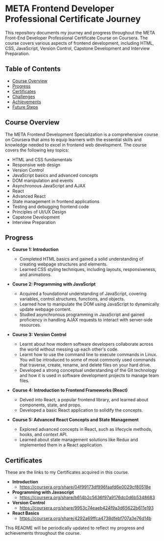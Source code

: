 # META Frontend Developer Professional Certificate Journey

This repository documents my journey and progress throughout the META Front-End Developer Professional Certificate Course on Coursera. The course covers various aspects of frontend development, including HTML, CSS, JavaScript, Version Control, Capstone Development and Interview Preparation.

## Table of Contents

- [Course Overview](#course-overview)
- [Progress](#progress)
- [Certificates](#Certificates)
- [Challenges](#challenges)
- [Achievements](#achievements)
- [Future Steps](#future-steps)

## Course Overview

The META Frontend Development Specialization is a comprehensive course on Coursera that aims to equip learners with the essential skills and knowledge needed to excel in frontend web development. The course covers the following key topics:

- HTML and CSS fundamentals
- Responsive web design
- Version Control
- JavaScript basics and advanced concepts
- DOM manipulation and events
- Asynchronous JavaScript and AJAX
- React
- Advanced React
- State management in frontend applications
- Testing and debugging frontend code
- Principles of UI/UX Design
- Capstone Development
- Interview Preparation

## Progress

- **Course 1: Introduction**
  - Completed HTML basics and gained a solid understanding of creating webpage structures and elements.
  - Learned CSS styling techniques, including layouts, responsiveness, and animations.

- **Course 2: Programming with JavaScript**  
  - Acquired a foundational understanding of JavaScript, covering variables, control structures, functions, and objects.
  - Learned how to manipulate the DOM using JavaScript to dynamically update webpage content.
  - Studied asynchronous programming in JavaScript and gained proficiency in handling AJAX requests to interact with server-side resources.

- **Course 3: Version Control**
  -  Learnt about how modern software developers collaborate across the world without messing up each other's code. 
  - Learnt how to use the command line to execute commands in Linux. You will be introduced to some of most commonly used commands that traverse, create, rename, and delete files on your hard drive.
  - Developed a strong conceptual understanding of the Git technology and how it is used in software development projects to manage team files.  

- **Course 4: Introduction to Frontend Frameworks (React)**
  - Delved into React, a popular frontend library, and learned about components, state, and props.
  - Developed a basic React application to solidify the concepts.

- **Course 5: Advanced React Concepts and State Management**
  - Explored advanced concepts in React, such as lifecycle methods, hooks, and context API.
  - Learned about state management solutions like Redux and implemented them in a React application.


## Certificates
  These are the links to my Certificates acquired in this course.
  - **Introduction** 
    - https://coursera.org/share/04f99173df996faafd6e0029cf80518e
  - **Programming with Javascript**
    - https://coursera.org/share/b614b2c5636f97a9176dc0d6b5348683
  - **Version Control**
    - https://coursera.org/share/9953c74eaeb424f9a3d65622b611e193
  - **React Basics**
    - https://coursera.org/share/4292a69ffca4738dfebf707a3e76d14b

<!-- ## Challenges

- Adapting to the rapid pace of learning and the diverse topics covered was a significant challenge.
- Managing time effectively to balance coursework with other responsibilities was sometimes difficult. -->

<!-- ## Achievements

- Successfully completed all assignments, quizzes, and projects within the specified deadlines.
- Gained a deeper understanding of frontend development concepts and technologies.
- Developed a portfolio showcasing my projects and demonstrating my understanding of the course content. -->

<!-- ## Future Steps

- Continue to build projects to reinforce the knowledge gained during the course.
- Explore more frontend frameworks such as Angular and Vue.js to broaden my skill set.
- Engage in real-world projects and contribute to open-source repositories to apply the acquired skills and knowledge. -->

This README will be periodically updated to reflect my progress and achievements throughout the course.